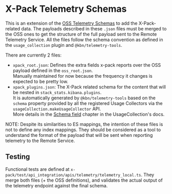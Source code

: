 # X-Pack Telemetry Schemas

This is an extension of the [OSS Telemetry Schemas](../../../../src/plugins/telemetry/schema) to add the X-Pack-related data. The payloads described in these `.json` files must be merged to the OSS ones to get the structure of the full payload sent to the Remote Telemetry Service. All the files follow the schema convention as defined in the `usage_collection` plugin and `@kbn/telemetry-tools`.

There are currently 2 files:

- `xpack_root.json`: Defines the extra fields x-pack reports over the OSS payload defined in the `oss_root.json`.    
  Manually maintained for now because the frequency it changes is expected to be pretty low.
- `xpack_plugins.json`: The X-Pack related schema for the content that will be nested in `stack_stats.kibana.plugins`.    
  It is automatically generated by `@kbn/telemetry-tools` based on the `schema` property provided by all the registered Usage Collectors via the `usageCollection.makeUsageCollector` API.    
  More details in the [Schema field](../../usage_collection/README.md#schema-field) chapter in the UsageCollection's docs.

NOTE: Despite its similarities to ES mappings, the intention of these files is not to define any index mappings. They should be considered as a tool to understand the format of the payload that will be sent when reporting telemetry to the Remote Service.

## Testing

Functional tests are defined at `x-pack/test/api_integration/apis/telemetry/telemetry_local.ts`. They merge both files (+ the OSS definitions), and validates the actual output of the telemetry endpoint against the final schema.